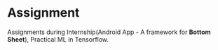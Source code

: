 # Assignment
Assignments during Internship(Android App - A framework for **Bottom Sheet**), Practical ML in Tensorflow.
